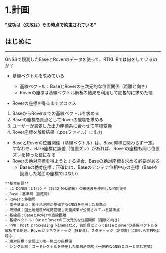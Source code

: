 # 1.計画
**"成功は（失敗は）その時点で約束されている"**

## はじめに

---

GNSSで観測したBaseとRoverのデータを使って、RTKLIBでは何をしているのか？  
- 基線ベクトルを求めている
  - 基線ベクトル：BaseとRoverの三次元的な位置関係（距離と向き）
  - Roverの座標は基線ベクトル解析の結果を利用して間接的に求めた値

- Roverの座標を得るまでプロセス
1. BaseからRoverまでの基線ベクトルを求める
2. Baseの座標を原点としてRoverの座標を求める
3. ユーザーが設定した出力座標系に合わせて座標変換
4. Rover座標を解析結果（.posファイル）に出力
- BaseとRoverの位置関係（基線ベクトル）は、Base座標に関わらず一定。すなわち、Base座標に誤差（位置ズレ）があれば、Roverの座標も同じ位置ズレを持った値になる
- Roverの絶対座標を得ようとする場合、Baseの絶対座標を求める必要がある
  - Baseの絶対座標：正確には、Baseのアンテナ位相中心の座標（Baseを設置した地面の座標ではない）

```
**基本用語**
- L1-DGNSS：L1バンド（1542 MHz前後）の搬送波を使用した相対測位  
- Base：基準局（固定局）  
- Rover：移動局  
- 電子基準点：国土地理院が整備するGNSSを使用した基準点  
- 既知点：国土地理院が維持管理し測量成果が公開されている基準点  
- 基線長：BaseとRoverの直線距離  
- 基線ベクトル：BaseとRoverの三次元的な位置関係（距離と向き）  
- PPK：Post processing kinematic, 後処理によってBaseとRoverの基線ベクトルを解析する処理。Roverがキネマティック（移動体）、スタティック（定位置）に関わらずPPKと呼ぶ  
- 絶対座標：空間上で唯一無二の座標値  
- シングル解：コードシグナルを使用した単独測位解（一般的なGNSSロガーと同じ方式）
```
